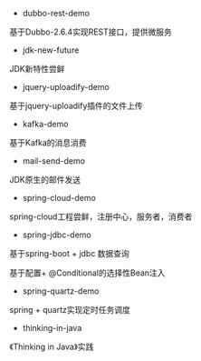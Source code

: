 - dubbo-rest-demo

基于Dubbo-2.6.4实现REST接口，提供微服务
- jdk-new-future

JDK新特性尝鲜

- jquery-uploadify-demo

基于jquery-uploadify插件的文件上传

- kafka-demo

基于Kafka的消息消费

- mail-send-demo

JDK原生的邮件发送

- spring-cloud-demo

spring-cloud工程尝鲜，注册中心，服务者，消费者

- spring-jdbc-demo

基于spring-boot + jdbc 数据查询

基于配置+ @Conditional的选择性Bean注入

- spring-quartz-demo

spring + quartz实现定时任务调度

- thinking-in-java

《Thinking in Java》实践
